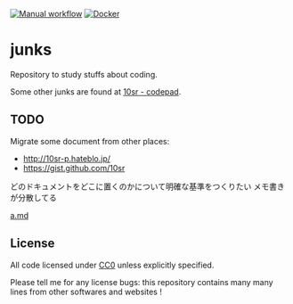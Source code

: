 [![Manual workflow](https://github.com/10sr/junks/actions/workflows/manual.yml/badge.svg)](https://github.com/10sr/junks/actions/workflows/manual.yml)
[![Docker](https://github.com/10sr/junks/actions/workflows/docker-publish.yml/badge.svg)](https://github.com/10sr/junks/actions/workflows/docker-publish.yml)


junks
=====

Repository to study stuffs about coding.

Some other junks are found at [10sr - codepad](http://codepad.org/users/10sr).



TODO
----

Migrate some document from other places:

* http://10sr-p.hateblo.jp/
* https://gist.github.com/10sr

どのドキュメントをどこに置くのかについて明確な基準をつくりたい
メモ書きが分散してる

[a.md](a.md)


License
-------

All code licensed under
[CC0](http://creativecommons.org/publicdomain/zero/1.0/) unless explicitly
specified.

Please tell me for any license bugs: this repository contains many many
lines from other softwares and websites !
